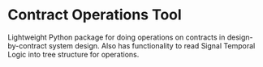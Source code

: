 # Contract Operations Tool
Lightweight Python package for doing operations on contracts in design-by-contract system design. Also has functionality to read Signal Temporal Logic into tree structure for operations.
